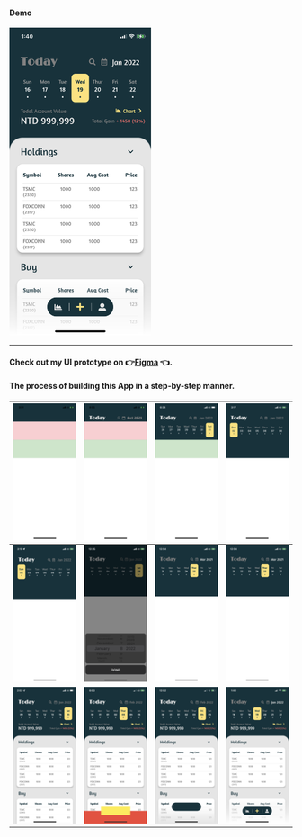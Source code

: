 #### Demo

<img src='./readmeImg/13.png' width='50%'>
<hr >

#### Check out my UI prototype on 👉[Figma](https://www.figma.com/file/jsCjXvW1PtSiD8ekU96Rkb/Stock?type=design&node-id=0%3A1&mode=design&t=qGdiATgp7GnjrZPc-1) 👈.


#### The process of building this App in a step-by-step manner.

| ![](./readmeImg/1.png) |  ![](./readmeImg/2.png)  | ![](./readmeImg/3.png)  |![](./readmeImg/4.png)  |
|---|---|---|---|
|  ![](./readmeImg/5.png)   | ![](./readmeImg/7.png)   |  ![](./readmeImg/8.png)  | ![](./readmeImg/8.png)   |
| ![](./readmeImg/10.png)    | ![](./readmeImg/11.png)   |  ![](./readmeImg/12.png)  |  ![](./readmeImg/13.png)  | 

